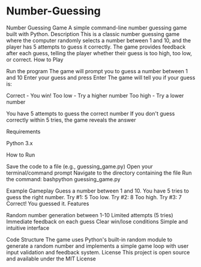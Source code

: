 # Number-Guessing
Number Guessing Game
A simple command-line number guessing game built with Python.
Description
This is a classic number guessing game where the computer randomly selects a number between 1 and 10, and the player has 5 attempts to guess it correctly. The game provides feedback after each guess, telling the player whether their guess is too high, too low, or correct.
How to Play

Run the program
The game will prompt you to guess a number between 1 and 10
Enter your guess and press Enter
The game will tell you if your guess is:

Correct - You win!
Too low - Try a higher number
Too high - Try a lower number


You have 5 attempts to guess the correct number
If you don't guess correctly within 5 tries, the game reveals the answer

Requirements

Python 3.x

How to Run

Save the code to a file (e.g., guessing_game.py)
Open your terminal/command prompt
Navigate to the directory containing the file
Run the command:
bashpython guessing_game.py


Example Gameplay
Guess a number between 1 and 10.
You have 5 tries to guess the right number.
Try #1: 5
Too low.
Try #2: 8
Too high.
Try #3: 7
Correct! You guessed it.
Features

Random number generation between 1-10
Limited attempts (5 tries)
Immediate feedback on each guess
Clear win/lose conditions
Simple and intuitive interface

Code Structure
The game uses Python's built-in random module to generate a random number and implements a simple game loop with user input validation and feedback system.
License
This project is open source and available under the MIT License
